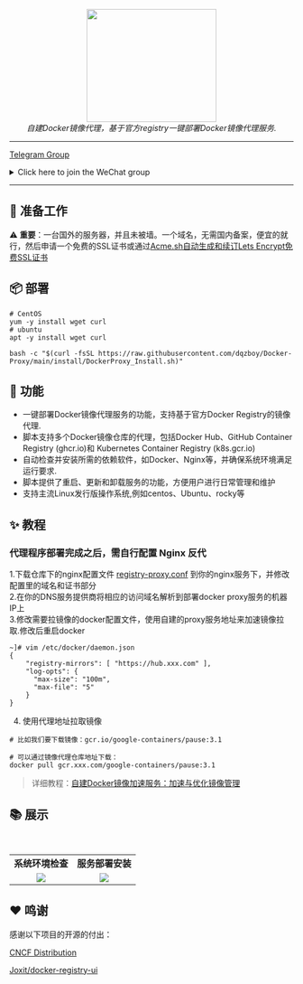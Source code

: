 <div style="text-align: center"></div>
  <p align="center">
  <img src="https://github.com/dqzboy/Docker-Proxy/assets/42825450/c187d66f-152e-4172-8268-e54bd77d48bb" width="230px" height="200px">
      <br>
      <i>自建Docker镜像代理，基于官方registry一键部署Docker镜像代理服务.</i>
  </p>
</div>

---

[Telegram Group](https://t.me/+ghs_XDp1vwxkMGU9) 
<details>
<summary>Click here to join the WeChat group</summary>
<div align="center">
<img src="https://github.com/dqzboy/ChatGPT-Proxy/assets/42825450/09211fb0-70bd-4ac7-bb99-2ead29561142" width="400px">
</div>
</details>

---

## 📝 准备工作
⚠️  **重要**：一台国外的服务器，并且未被墙。一个域名，无需国内备案，便宜的就行，然后申请一个免费的SSL证书或通过[Acme.sh自动生成和续订Lets Encrypt免费SSL证书](https://www.dqzboy.com/16437.html)

## 📦 部署
```shell
# CentOS
yum -y install wget curl
# ubuntu
apt -y install wget curl

bash -c "$(curl -fsSL https://raw.githubusercontent.com/dqzboy/Docker-Proxy/main/install/DockerProxy_Install.sh)"
```

## 🔨 功能
- 一键部署Docker镜像代理服务的功能，支持基于官方Docker Registry的镜像代理. 
- 脚本支持多个Docker镜像仓库的代理，包括Docker Hub、GitHub Container Registry (ghcr.io)和 Kubernetes Container Registry (k8s.gcr.io) 
- 自动检查并安装所需的依赖软件，如Docker、Nginx等，并确保系统环境满足运行要求. 
- 脚本提供了重启、更新和卸载服务的功能，方便用户进行日常管理和维护
- 支持主流Linux发行版操作系统,例如centos、Ubuntu、rocky等

## ✨ 教程
### 代理程序部署完成之后，需自行配置 Nginx 反代
1.下载仓库下的nginx配置文件 [registry-proxy.conf](https://raw.githubusercontent.com/dqzboy/Docker-Proxy/main/nginx/registry-proxy.conf) 到你的nginx服务下，并修改配置里的域名和证书部分 <br>
2.在你的DNS服务提供商将相应的访问域名解析到部署docker proxy服务的机器IP上 <br>
3.修改需要拉镜像的docker配置文件，使用自建的proxy服务地址来加速镜像拉取.修改后重启docker
```shell
~]# vim /etc/docker/daemon.json
{
    "registry-mirrors": [ "https://hub.xxx.com" ],
    "log-opts": {
      "max-size": "100m",
      "max-file": "5"
    }
}
```
4. 使用代理地址拉取镜像
```shell
# 比如我们要下载镜像：gcr.io/google-containers/pause:3.1
 
# 可以通过镜像代理仓库地址下载：
docker pull gcr.xxx.com/google-containers/pause:3.1
```

> 详细教程：[自建Docker镜像加速服务：加速与优化镜像管理](https://www.dqzboy.com/8709.html)

## 📚 展示
<br/>
<table>
    <tr>
      <td width="50%" align="center"><b>系统环境检查</b></td>
      <td width="50%" align="center"><b>服务部署安装</b></td>
    </tr>
    <tr>
        <td width="50%" align="center"><img src="https://github.com/dqzboy/Docker-Proxy/assets/42825450/55df7f6f-c788-4200-9bcd-631998dc53ef?raw=true"></td>
        <td width="50%" align="center"><img src=https://github.com/dqzboy/Docker-Proxy/assets/42825450/c544fb1e-ecd5-447c-9661-0c5913586118"?raw=true"></td>
    </tr>
</table>


## ❤ 鸣谢
感谢以下项目的开源的付出：

[CNCF Distribution](https://distribution.github.io/distribution/) 

[Joxit/docker-registry-ui](https://github.com/Joxit/docker-registry-ui)
